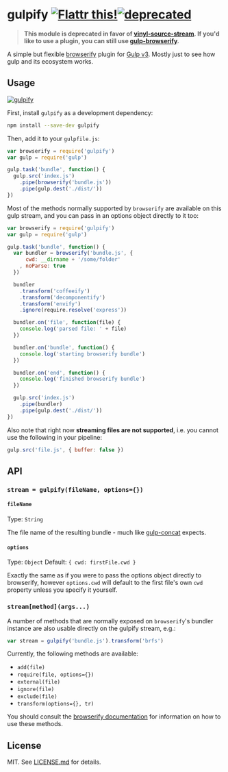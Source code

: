 # gulpify [![Flattr this!](https://api.flattr.com/button/flattr-badge-large.png)](https://flattr.com/submit/auto?user_id=hughskennedy&url=http://github.com/hughsk/gulpify&title=gulpify&description=hughsk/gulpify%20on%20GitHub&language=en_GB&tags=flattr,github,javascript&category=software)[![deprecated](http://hughsk.github.io/stability-badges/dist/deprecated.svg)](http://github.com/hughsk/stability-badges) #

> **This module is deprecated in favor of
[vinyl-source-stream](http://github.com/hughsk/vinyl-source-stream). If you'd
like to use a plugin, you can still use
[gulp-browserify](http://github.com/deepak1556/gulp-browserify).**

A simple but flexible [browserify](http://browserify.org/) plugin for
[Gulp v3](http://github.com/gulpjs/gulp). Mostly just to see how gulp
and its ecosystem works.

## Usage ##

[![gulpify](https://nodei.co/npm/gulpify.png?mini=true)](https://nodei.co/npm/gulpify)

First, install `gulpify` as a development dependency:

``` bash
npm install --save-dev gulpify
```

Then, add it to your `gulpfile.js`:

``` javascript
var browserify = require('gulpify')
var gulp = require('gulp')

gulp.task('bundle', function() {
  gulp.src('index.js')
    .pipe(browserify('bundle.js'))
    .pipe(gulp.dest('./dist/'))
})
```

Most of the methods normally supported by `browserify` are available on this
gulp stream, and you can pass in an options object directly to it too:

``` javascript
var browserify = require('gulpify')
var gulp = require('gulp')

gulp.task('bundle', function() {
  var bundler = browserify('bundle.js', {
      cwd: __dirname + '/some/folder'
    , noParse: true
  })

  bundler
    .transform('coffeeify')
    .transform('decomponentify')
    .transform('envify')
    .ignore(require.resolve('express'))

  bundler.on('file', function(file) {
    console.log('parsed file: ' + file)
  })

  bundler.on('bundle', function() {
    console.log('starting browserify bundle')
  })

  bundler.on('end', function() {
    console.log('finished browserify bundle')
  })

  gulp.src('index.js')
    .pipe(bundler)
    .pipe(gulp.dest('./dist/'))
})
```

Also note that right now **streaming files are not supported**, i.e. you cannot
use the following in your pipeline:

``` javascript
gulp.src('file.js', { buffer: false })
```

## API ##

### `stream = gulpify(fileName, options={})` ###

#### `fileName` ####

Type: `String`

The file name of the resulting bundle - much like
[gulp-concat](http://github.com/wearefractal/gulp-concat) expects.

#### `options` ####

Type: `Object`
Default: `{ cwd: firstFile.cwd }`

Exactly the same as if you were to pass the options object directly to
browserify, however `options.cwd` will default to the first file's own
`cwd` property unless you specify it yourself.

### `stream[method](args...)` ###

A number of methods that are normally exposed on `browserify`'s bundler
instance are also usable directly on the gulpify stream, e.g.:

``` javascript
var stream = gulpify('bundle.js').transform('brfs')
```

Currently, the following methods are available:

* `add(file)`
* `require(file, options={})`
* `external(file)`
* `ignore(file)`
* `exclude(file)`
* `transform(options={}, tr)`

You should consult the [browserify documentation](http://github.com/substack/node-browserify) for information on how to use
these methods.

## License ##

MIT. See [LICENSE.md](http://github.com/hughsk/gulpify/blob/master/LICENSE.md) for details.
